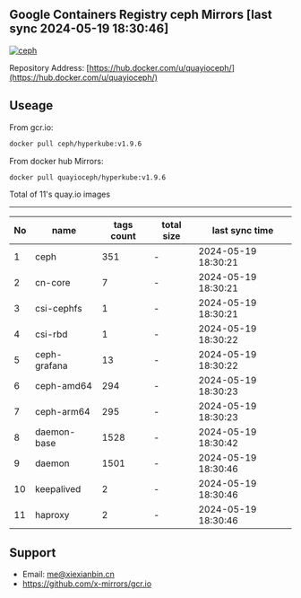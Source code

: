 Google Containers Registry ceph Mirrors [last sync 2024-05-19 18:30:46]
-------

[![ceph](https://github.com/x-mirrors/gcr.io/actions/workflows/quay.io-ceph.yml/badge.svg?branch=main)](https://github.com/x-mirrors/gcr.io/actions/workflows/quay.io-ceph.yml)

Repository Address: [https://hub.docker.com/u/quayioceph/](https://hub.docker.com/u/quayioceph/)

Useage
-------

From gcr.io:
```bash
docker pull ceph/hyperkube:v1.9.6
```

From docker hub Mirrors:
```bash
docker pull quayioceph/hyperkube:v1.9.6
```

Total of 11's quay.io images

-------

| No  | name | tags count | total size | last sync time |
| --- | ----- | ---------- | ---------- | -------------- |
| 1 | ceph | 351 | - | 2024-05-19 18:30:21 |
| 2 | cn-core | 7 | - | 2024-05-19 18:30:21 |
| 3 | csi-cephfs | 1 | - | 2024-05-19 18:30:21 |
| 4 | csi-rbd | 1 | - | 2024-05-19 18:30:22 |
| 5 | ceph-grafana | 13 | - | 2024-05-19 18:30:22 |
| 6 | ceph-amd64 | 294 | - | 2024-05-19 18:30:23 |
| 7 | ceph-arm64 | 295 | - | 2024-05-19 18:30:23 |
| 8 | daemon-base | 1528 | - | 2024-05-19 18:30:42 |
| 9 | daemon | 1501 | - | 2024-05-19 18:30:46 |
| 10 | keepalived | 2 | - | 2024-05-19 18:30:46 |
| 11 | haproxy | 2 | - | 2024-05-19 18:30:46 |

Support
-------

- Email: me@xiexianbin.cn
- https://github.com/x-mirrors/gcr.io